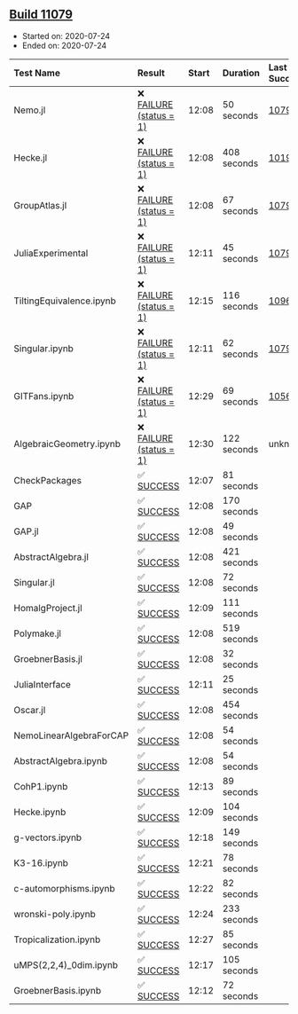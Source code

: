 ## [Build 11079](https://oscarci.mathematik.uni-kl.de/job/oscar/11079/)

* Started on: 2020-07-24
* Ended on: 2020-07-24

| Test Name    | Result | Start | Duration | Last Success | First Failure |
|:-------------|:-------|:------|:---------|:-------------|:--------------|
| Nemo.jl | ❌ [FAILURE (status = 1)](https://oscarci.mathematik.uni-kl.de/job/oscar/11079/artifact/logs/build-11079/Nemo.jl.log) | 12:08 | 50 seconds | [10790](https://oscarci.mathematik.uni-kl.de/job/oscar/10790/) | [10791](https://oscarci.mathematik.uni-kl.de/job/oscar/10791/) |
| Hecke.jl | ❌ [FAILURE (status = 1)](https://oscarci.mathematik.uni-kl.de/job/oscar/11079/artifact/logs/build-11079/Hecke.jl.log) | 12:08 | 408 seconds | [10197](https://oscarci.mathematik.uni-kl.de/job/oscar/10197/) | [10198](https://oscarci.mathematik.uni-kl.de/job/oscar/10198/) |
| GroupAtlas.jl | ❌ [FAILURE (status = 1)](https://oscarci.mathematik.uni-kl.de/job/oscar/11079/artifact/logs/build-11079/GroupAtlas.jl.log) | 12:08 | 67 seconds | [10790](https://oscarci.mathematik.uni-kl.de/job/oscar/10790/) | [10791](https://oscarci.mathematik.uni-kl.de/job/oscar/10791/) |
| JuliaExperimental | ❌ [FAILURE (status = 1)](https://oscarci.mathematik.uni-kl.de/job/oscar/11079/artifact/logs/build-11079/JuliaExperimental.log) | 12:11 | 45 seconds | [10790](https://oscarci.mathematik.uni-kl.de/job/oscar/10790/) | [10791](https://oscarci.mathematik.uni-kl.de/job/oscar/10791/) |
| TiltingEquivalence.ipynb | ❌ [FAILURE (status = 1)](https://oscarci.mathematik.uni-kl.de/job/oscar/11079/artifact/logs/build-11079/TiltingEquivalence.ipynb.log) | 12:15 | 116 seconds | [10962](https://oscarci.mathematik.uni-kl.de/job/oscar/10962/) | [10963](https://oscarci.mathematik.uni-kl.de/job/oscar/10963/) |
| Singular.ipynb | ❌ [FAILURE (status = 1)](https://oscarci.mathematik.uni-kl.de/job/oscar/11079/artifact/logs/build-11079/Singular.ipynb.log) | 12:11 | 62 seconds | [10790](https://oscarci.mathematik.uni-kl.de/job/oscar/10790/) | [10791](https://oscarci.mathematik.uni-kl.de/job/oscar/10791/) |
| GITFans.ipynb | ❌ [FAILURE (status = 1)](https://oscarci.mathematik.uni-kl.de/job/oscar/11079/artifact/logs/build-11079/GITFans.ipynb.log) | 12:29 | 69 seconds | [10566](https://oscarci.mathematik.uni-kl.de/job/oscar/10566/) | [10567](https://oscarci.mathematik.uni-kl.de/job/oscar/10567/) |
| AlgebraicGeometry.ipynb | ❌ [FAILURE (status = 1)](https://oscarci.mathematik.uni-kl.de/job/oscar/11079/artifact/logs/build-11079/AlgebraicGeometry.ipynb.log) | 12:30 | 122 seconds | unknown | unknown |
| CheckPackages | ✅ [SUCCESS](https://oscarci.mathematik.uni-kl.de/job/oscar/11079/artifact/logs/build-11079/CheckPackages.log) | 12:07 | 81 seconds |  |  |
| GAP | ✅ [SUCCESS](https://oscarci.mathematik.uni-kl.de/job/oscar/11079/artifact/logs/build-11079/GAP.log) | 12:08 | 170 seconds |  |  |
| GAP.jl | ✅ [SUCCESS](https://oscarci.mathematik.uni-kl.de/job/oscar/11079/artifact/logs/build-11079/GAP.jl.log) | 12:08 | 49 seconds |  |  |
| AbstractAlgebra.jl | ✅ [SUCCESS](https://oscarci.mathematik.uni-kl.de/job/oscar/11079/artifact/logs/build-11079/AbstractAlgebra.jl.log) | 12:08 | 421 seconds |  |  |
| Singular.jl | ✅ [SUCCESS](https://oscarci.mathematik.uni-kl.de/job/oscar/11079/artifact/logs/build-11079/Singular.jl.log) | 12:08 | 72 seconds |  |  |
| HomalgProject.jl | ✅ [SUCCESS](https://oscarci.mathematik.uni-kl.de/job/oscar/11079/artifact/logs/build-11079/HomalgProject.jl.log) | 12:09 | 111 seconds |  |  |
| Polymake.jl | ✅ [SUCCESS](https://oscarci.mathematik.uni-kl.de/job/oscar/11079/artifact/logs/build-11079/Polymake.jl.log) | 12:08 | 519 seconds |  |  |
| GroebnerBasis.jl | ✅ [SUCCESS](https://oscarci.mathematik.uni-kl.de/job/oscar/11079/artifact/logs/build-11079/GroebnerBasis.jl.log) | 12:08 | 32 seconds |  |  |
| JuliaInterface | ✅ [SUCCESS](https://oscarci.mathematik.uni-kl.de/job/oscar/11079/artifact/logs/build-11079/JuliaInterface.log) | 12:11 | 25 seconds |  |  |
| Oscar.jl | ✅ [SUCCESS](https://oscarci.mathematik.uni-kl.de/job/oscar/11079/artifact/logs/build-11079/Oscar.jl.log) | 12:08 | 454 seconds |  |  |
| NemoLinearAlgebraForCAP | ✅ [SUCCESS](https://oscarci.mathematik.uni-kl.de/job/oscar/11079/artifact/logs/build-11079/NemoLinearAlgebraForCAP.log) | 12:08 | 54 seconds |  |  |
| AbstractAlgebra.ipynb | ✅ [SUCCESS](https://oscarci.mathematik.uni-kl.de/job/oscar/11079/artifact/logs/build-11079/AbstractAlgebra.ipynb.log) | 12:08 | 54 seconds |  |  |
| CohP1.ipynb | ✅ [SUCCESS](https://oscarci.mathematik.uni-kl.de/job/oscar/11079/artifact/logs/build-11079/CohP1.ipynb.log) | 12:13 | 89 seconds |  |  |
| Hecke.ipynb | ✅ [SUCCESS](https://oscarci.mathematik.uni-kl.de/job/oscar/11079/artifact/logs/build-11079/Hecke.ipynb.log) | 12:09 | 104 seconds |  |  |
| g-vectors.ipynb | ✅ [SUCCESS](https://oscarci.mathematik.uni-kl.de/job/oscar/11079/artifact/logs/build-11079/g-vectors.ipynb.log) | 12:18 | 149 seconds |  |  |
| K3-16.ipynb | ✅ [SUCCESS](https://oscarci.mathematik.uni-kl.de/job/oscar/11079/artifact/logs/build-11079/K3-16.ipynb.log) | 12:21 | 78 seconds |  |  |
| c-automorphisms.ipynb | ✅ [SUCCESS](https://oscarci.mathematik.uni-kl.de/job/oscar/11079/artifact/logs/build-11079/c-automorphisms.ipynb.log) | 12:22 | 82 seconds |  |  |
| wronski-poly.ipynb | ✅ [SUCCESS](https://oscarci.mathematik.uni-kl.de/job/oscar/11079/artifact/logs/build-11079/wronski-poly.ipynb.log) | 12:24 | 233 seconds |  |  |
| Tropicalization.ipynb | ✅ [SUCCESS](https://oscarci.mathematik.uni-kl.de/job/oscar/11079/artifact/logs/build-11079/Tropicalization.ipynb.log) | 12:27 | 85 seconds |  |  |
| uMPS(2,2,4)_0dim.ipynb | ✅ [SUCCESS](https://oscarci.mathematik.uni-kl.de/job/oscar/11079/artifact/logs/build-11079/uMPS-2-2-4-_0dim.ipynb.log) | 12:17 | 105 seconds |  |  |
| GroebnerBasis.ipynb | ✅ [SUCCESS](https://oscarci.mathematik.uni-kl.de/job/oscar/11079/artifact/logs/build-11079/GroebnerBasis.ipynb.log) | 12:12 | 72 seconds |  |  |
